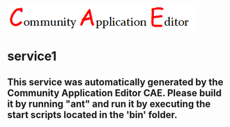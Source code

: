 ![CAE](https://github.com/PhilCAEOrg/application-application2/blob/master/microservice-service1/img/logo.png)  

service1
===================


This service was automatically generated by the Community Application Editor CAE. Please build it by running "ant" and run it by executing the start scripts located in the 'bin' folder.
---------------

